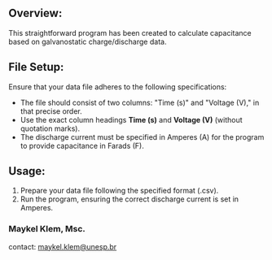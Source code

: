 ## Overview:

This straightforward program has been created to calculate capacitance based on galvanostatic charge/discharge data.

## File Setup:

Ensure that your data file adheres to the following specifications:

- The file should consist of two columns: "Time (s)" and "Voltage (V)," in that precise order.
- Use the exact column headings **Time (s)** and **Voltage (V)** (without quotation marks).
- The discharge current must be specified in Amperes (A) for the program to provide capacitance in Farads (F).

## Usage:

1. Prepare your data file following the specified format (.csv).
2. Run the program, ensuring the correct discharge current is set in Amperes.



### Maykel Klem, Msc.
contact: maykel.klem@unesp.br

